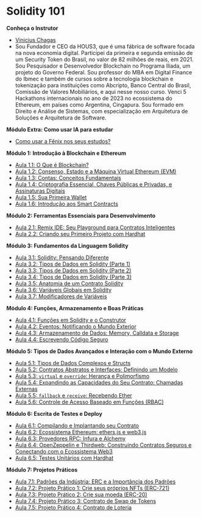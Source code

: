 # Solidity 101

**Conheça o Instrutor**

- [Vinicius Chagas](https://www.linkedin.com/in/viniciushenriquechagas/)
- Sou Fundador e CEO da HOUS3, que é uma fábrica de software focada na nova economia digital. Participei da primeira e segunda emissão de um Security Token do Brasil, no valor de 82 milhões de reais, em 2021. Sou Pesquisador e Desenvolvedor Blockchain no Programa Ilíada, um projeto do Governo Federal. Sou professor do MBA em Digital Finance do Ibmec e também de cursos sobre a tecnologia blockchain e tokenização para instituições como Abcripto, Banco Central do Brasil, Comissão de Valores Mobiliários, e aqui nesse nosso curso. Venci 5 Hackathons internacionais no ano de 2023 no ecossistema do Ethereum, em países como Argentina, Cingapura. Sou formado em Direito e Análise de Sistemas, com especialização em Arquitetura de Soluções e Arquitetura de Software. 

**Módulo Extra: Como usar IA para estudar**
- [Como usar a Fênix nos seus estudos?](modulo_1_o_que_e_blockchain/aula_1.1/aula_1.1.md)


**Módulo 1: Introdução à Blockchain e Ethereum**

- [Aula 1.1: O Que é Blockchain?](modulo_1_o_que_e_blockchain/aula_1.1/aula_1.1.md)
- [Aula 1.2: Consenso, Estado e a Máquina Virtual Ethereum (EVM)](modulo_1_o_que_e_blockchain/aula_1.2/aula_1.2.md)
- [Aula 1.3: Contas: Conceitos Fundamentais](modulo_1_o_que_e_blockchain/aula_1.3/aula_1.3.md)
- [Aula 1.4: Criptografia Essencial, Chaves Públicas e Privadas, e Assinaturas Digitais](modulo_1_o_que_e_blockchain/aula_1.4/aula_1.4.md)
- [Aula 1.5: Sua Primeira Wallet](modulo_1_o_que_e_blockchain/aula_1.5/aula_1.5.md)
- [Aula 1.6: Introdução aos Smart Contracts](modulo_1_o_que_e_blockchain/aula_1.6/aula_1.6.md)

**Módulo 2: Ferramentas Essenciais para Desenvolvimento**

- [Aula 2.1: Remix IDE: Seu Playground para Contratos Inteligentes](modulo_2_ferramentas/aula_2.1/aula_2.1.md)
- [Aula 2.2: Criando seu Primeiro Projeto com Hardhat](modulo_2_ferramentas/aula_2.2/aula_2.2.md)

**Módulo 3: Fundamentos da Linguagem Solidity**

- [Aula 3.1: Solidity: Pensando Diferente](modulo_3_fundamentos_solidity/aula_3.1/aula_3.1.md)
- [Aula 3.2: Tipos de Dados em Solidity (Parte 1)](modulo_3_fundamentos_solidity/aula_3.2/aula_3.2.md)
- [Aula 3.3: Tipos de Dados em Solidity (Parte 2)](modulo_3_fundamentos_solidity/aula_3.2/aula_3.3.md)
- [Aula 3.4: Tipos de Dados em Solidity (Parte 3)](modulo_3_fundamentos_solidity/aula_3.2/aula_3.4.md)
- [Aula 3.5: Anatomia de um Contrato Solidity](modulo_3_fundamentos_solidity/aula_3.5/aula_3.5.md)
- [Aula 3.6: Variáveis Globais em Solidity](modulo_3_fundamentos_solidity/aula_3.6/aula_3.6.md)
- [Aula 3.7: Modificadores de Variáveis](modulo_3_fundamentos_solidity/aula_3.7/aula_3.7.md)

**Módulo 4: Funções, Armazenamento e Boas Práticas**

- [Aula 4.1: Funções em Solidity e o Construtor](modulo_4_funcoes_armazenamento_boas_praticas/aula_4.1/aula_4.1.md)
- [Aula 4.2: Eventos: Notificando o Mundo Exterior](modulo_4_funcoes_armazenamento_boas_praticas/aula_4.2/aula_4.2.md)
- [Aula 4.3: Armazenamento de Dados: Memory, Calldata e Storage](modulo_4_funcoes_armazenamento_boas_praticas/aula_4.3/aula_4.3.md)
- [Aula 4.4: Escrevendo Código Seguro](modulo_4_funcoes_armazenamento_boas_praticas/aula_4.4/aula_4.4.md)

**Módulo 5: Tipos de Dados Avançados e Interação com o Mundo Externo**

- [Aula 5.1: Tipos de Dados Complexos e Structs](modulo_5_dados_avancados_interacao_externa/aula_5.1/aula_5.1.md)
- [Aula 5.2: Contratos Abstratos e Interfaces: Definindo um Modelo](modulo_5_dados_avancados_interacao_externa/aula_5.2/aula_5.2.md)
- [Aula 5.3: `virtual` e `override`: Herança e Polimorfismo](modulo_5_dados_avancados_interacao_externa/aula_5.3/aula_5.3.md)
- [Aula 5.4: Expandindo as Capacidades do Seu Contrato: Chamadas Externas](modulo_5_dados_avancados_interacao_externa/aula_5.4/aula_5.4.md)
- [Aula 5.5: `fallback` e `receive`: Recebendo Ether](modulo_5_dados_avancados_interacao_externa/aula_5.5/aula_5.5.md)
- [Aula 5.6: Controle de Acesso Baseado em Funções (RBAC)](modulo_5_dados_avancados_interacao_externa/aula_5.6/aula_5.6.md)

**Módulo 6: Escrita de Testes e Deploy**

- [Aula 6.1: Compilando e Implantando seu Contrato](modulo_6_testes_e_deploy/aula_6.1/aula_6.1.md)
- [Aula 6.2: Ecossistema Ethereum: ethers.js e web3.js](modulo_6_testes_e_deploy/aula_6.2/aula_6.2.md)
- [Aula 6.3: Provedores RPC: Infura e Alchemy](modulo_6_testes_e_deploy/aula_6.3/aula_6.3.md)
- [Aula 6.4: OpenZeppelin e Thirdweb: Construindo Contratos Seguros e Conectando com o Ecossistema Web3](modulo_6_testes_e_deploy/aula_6.4/aula_6.4.md)
- [Aula 6.5: Testes Unitários com Hardhat](modulo_6_testes_e_deploy/aula_6.5/aula_6.5.md)

**Módulo 7: Projetos Práticos**

- [Aula 7.1: Padrões da Indústria: ERC e a Importância dos Padrões](modulo_7_projetos/aula_7.1/aula_7.1.md)
- [Aula 7.2: Projeto Prático 1: Crie seus próprios NFTs (ERC-721)](modulo_7_projetos/aula_7.2/aula_7.2.md)
- [Aula 7.3: Projeto Prático 2: Crie sua moeda (ERC-20)](modulo_7_projetos/aula_7.2/aula_7.2.md)
- [Aula 7.4: Projeto Prático 3: Contrato de Swap de Tokens](modulo_7_projetos/aula_7.2/aula_7.2.md)
- [Aula 7.5: Projeto Prático 4: Contrato de Loteria](modulo_7_projetos/aula_7.2/aula_7.2.md)
